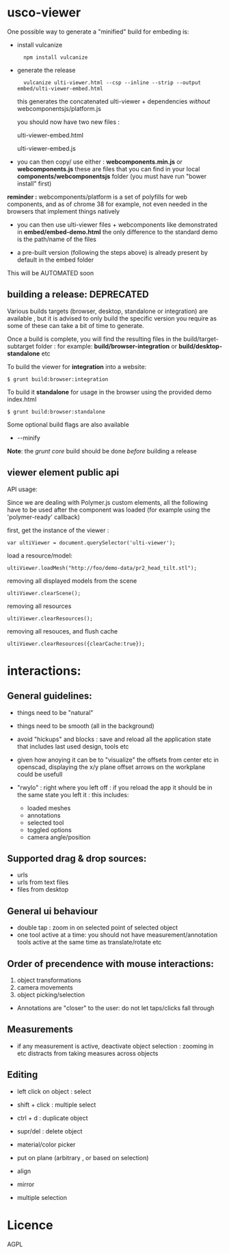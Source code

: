 usco-viewer
============================

One possible way to generate a "minified" build for embeding is:

- install vulcanize

        npm install vulcanize
        
- generate the release 

        vulcanize ulti-viewer.html --csp --inline --strip --output embed/ulti-viewer-embed.html
        
  this generates the concatenated ulti-viewer + dependencies *without* webcomponentsjs/platform.js 
  
  you should now have two new files : 
  
    ulti-viewer-embed.html
    
    ulti-viewer-embed.js

- you can then copy/ use either :
  **webcomponents.min.js** or 
  **webcomponents.js** 
  these are files that you can find in your local **components/webcomponentsjs** folder
   (you must have run "bower install" first)

**reminder :** webcomponents/platform is a set of polyfills for web components, and as of chrome 38 for
  example, not even needed in the browsers that implement things natively

- you can then use ulti-viewer files + webcomponents like demonstrated in **embed/embed-demo.html**
the only difference to the standard demo is the path/name of the files

- a pre-built version (following the steps above) is already present by default in the embed folder


This will be AUTOMATED soon



building a release: DEPRECATED
------------------
Various builds targets (browser, desktop, standalone or integration) are available ,
but it is advised to only build the specific version you require as some of these can
take a bit of time to generate.

Once a build is complete, you will find the resulting files in the build/target-subtarget 
folder : for example: **build/browser-integration** or **build/desktop-standalone** etc

To build the viewer for **integration** into a website:

    $ grunt build:browser:integration

To build it **standalone** for usage in the browser using the provided demo index.html

    $ grunt build:browser:standalone

Some optional build flags are also available
 - --minify

**Note**: the *grunt core* build should be done *before* building a release


viewer element public api
------------------
 
API usage:

Since we are dealing with Polymer.js custom elements, all the following have to be used after the component
was loaded (for example using the 'polymer-ready' callback)

first, get the instance of the viewer :

    var ultiViewer = document.querySelector('ulti-viewer');

load a resource/model:

    ultiViewer.loadMesh("http://foo/demo-data/pr2_head_tilt.stl");

removing all displayed models from the scene

    ultiViewer.clearScene();

removing all resources 
    
    ultiViewer.clearResources();

removing all resouces, and flush cache
    
    ultiViewer.clearResources({clearCache:true});


interactions:
=============

General guidelines:
-------------------

 - things need to be "natural"
 - things need to be smooth (all in the background)
 - avoid "hickups" and blocks : save and reload all the application state
 that includes last used design, tools etc 
 
 - given how anoying it can be to "visualize" the offsets from center etc in openscad,
 displaying the x/y plane offset arrows on the workplane could be usefull

 - "rwylo" : right where you left off : if you reload the app it should
 be in the same state you left it : this includes:
   - loaded meshes
   - annotations
   - selected tool
   - toggled options
   - camera angle/position


Supported drag & drop sources:
------------------------------
- urls
- urls from text files
- files from desktop

General ui behaviour
--------------------
 - double tap : zoom in on selected point of selected object
 - one tool active at a time: you should not have measurement/annotation
 tools active at the same time as translate/rotate etc
 
Order of precendence with mouse interactions:
---------------------------------------------
 1) object transformations
 2) camera movements
 3) object picking/selection
 
 - Annotations are "closer" to the user: do not let taps/clicks
 fall through 
 

Measurements
------------
- if any measurement is active, deactivate object selection :
zooming in etc distracts from taking measures across objects

Editing
-------
- left click on object : select 
- shift + click : multiple select
- ctrl + d : duplicate object
- supr/del : delete object 

- material/color picker
- put on plane (arbitrary , or based on selection)
- align
- mirror
- multiple selection



Licence
=======
AGPL
